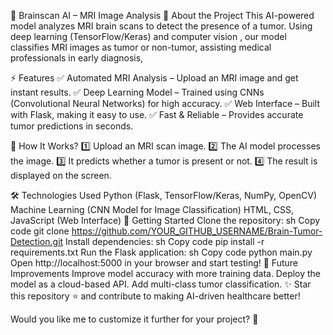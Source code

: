 🧠 Brainscan AI  – MRI Image Analysis
🔬 About the Project 
This AI-powered model analyzes MRI brain scans to detect the presence of a tumor. Using deep learning (TensorFlow/Keras) and computer vision , our model classifies MRI images as tumor or non-tumor, assisting medical professionals in early diagnosis, 

⚡ Features
✅ Automated MRI Analysis – Upload an MRI image and get instant results.
✅ Deep Learning Model – Trained using CNNs (Convolutional Neural Networks) for high accuracy.
✅ Web Interface – Built with Flask, making it easy to use.
✅ Fast & Reliable – Provides accurate tumor predictions in seconds.

📸 How It Works?
1️⃣ Upload an MRI scan image.
2️⃣ The AI model processes the image.
3️⃣ It predicts whether a tumor is present or not.
4️⃣ The result is displayed on the screen.

🛠️ Technologies Used
Python (Flask, TensorFlow/Keras, NumPy, OpenCV)
Machine Learning (CNN Model for Image Classification)
HTML, CSS, JavaScript (Web Interface)
🚀 Getting Started
Clone the repository:
sh
Copy code
git clone https://github.com/YOUR_GITHUB_USERNAME/Brain-Tumor-Detection.git
Install dependencies:
sh
Copy code
pip install -r requirements.txt
Run the Flask application:
sh
Copy code
python main.py
Open http://localhost:5000 in your browser and start testing!
📌 Future Improvements
Improve model accuracy with more training data.
Deploy the model as a cloud-based API.
Add multi-class tumor classification.
✨ Star this repository ⭐ and contribute to making AI-driven healthcare better!

Would you like me to customize it further for your project? 🚀

